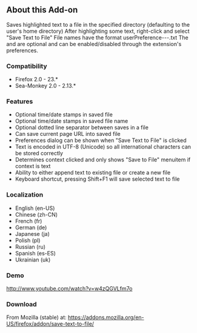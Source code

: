 ## About this Add-on

Saves highlighted text to a file in the specified directory (defaulting to the user's home directory)
After highlighting some text, right-click and select "Save Text to File" File names have the format userPreference--<todaysdate>-<timestamp>.txt The <todaysdate> and <timestamp> are optional and can be enabled/disabled through the extension's preferences.

### Compatibility
- Firefox 2.0 - 23.*
- Sea-Monkey 2.0 - 2.13.* 

### Features
- Optional time/date stamps in saved file
- Optional time/date stamps in saved file name
- Optional dotted line separator between saves in a file
- Can save current page URL into saved file
- Preferences dialog can be shown when "Save Text to File" is clicked
- Text is encoded in UTF-8 (Unicode) so all international characters can be stored correctly
- Determines context clicked and only shows "Save to File" menuitem if context is text
- Ability to either append text to existing file or create a new file
- Keyboard shortcut, pressing Shift+F1 will save selected text to file 

### Localization
- English (en-US)
- Chinese (zh-CN)
- French (fr)
- German (de)
- Japanese (ja)
- Polish (pl)
- Russian (ru)
- Spanish (es-ES)
- Ukrainian (uk)

### Demo
http://www.youtube.com/watch?v=w4zQGVLfm7o

### Download
From Mozilla (stable) at: https://addons.mozilla.org/en-US/firefox/addon/save-text-to-file/ 
